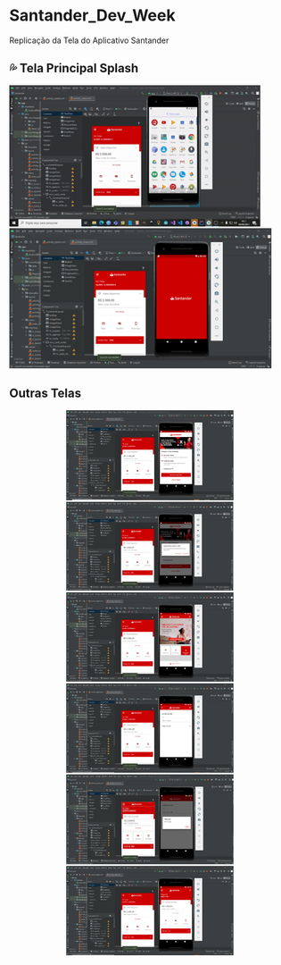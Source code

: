 # Santander_Dev_Week
 Replicação da Tela do Aplicativo Santander
 
 

## 💦 Tela Principal Splash
<img src="https://github.com/mathfirewall/Santander_Dev_Week/blob/main/video/gif-dio.gif" width="450"></img>  <img src="https://github.com/mathfirewall/Santander_Dev_Week/blob/main/video/principal.png" width="470"></img>

## Outras Telas
<p align="center">
<img alt="Tela Menu" src="https://github.com/mathfirewall/Santander_Dev_Week/blob/main/video/segunda.png" width="300"> </img><img src="https://github.com/mathfirewall/Santander_Dev_Week/blob/main/video/terceira.png" width="300">  </img><img src="https://github.com/mathfirewall/Santander_Dev_Week/blob/main/video/quarta.png" width="300"></img>
<img src="https://github.com/mathfirewall/Santander_Dev_Week/blob/main/video/quinta.png" width="300"></img>  <img src="https://github.com/mathfirewall/Santander_Dev_Week/blob/main/video/sexta.png" width="300"></img>  <img src="https://github.com/mathfirewall/Santander_Dev_Week/blob/main/video/setima.png" width="300"></img>
</p>


